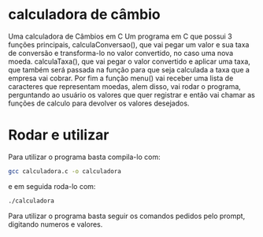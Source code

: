 # calculadora de câmbio
Uma calculadora de Câmbios em C
Um programa em C que possui 3 funções principais, calculaConversao(), que vai pegar um valor e sua taxa de conversão e transforma-lo no valor convertido, no caso uma nova moeda.
calculaTaxa(), que vai pegar o valor convertido e aplicar uma taxa, que também será passada na função para que seja calculada a taxa que a empresa vai cobrar.
Por fim a função menu() vai receber uma lista de caracteres que representam moedas, alem disso, vai rodar o programa, perguntando ao usuário os valores que quer registrar e então vai chamar as
funções de calculo para devolver os valores desejados.
# Rodar e utilizar
Para utilizar o programa basta compila-lo com:

```bash
gcc calculadora.c -o calculadora
```
e em seguida roda-lo com:

```bash
./calculadora
```

Para utilizar o programa basta seguir os comandos pedidos pelo prompt, digitando numeros e valores.
